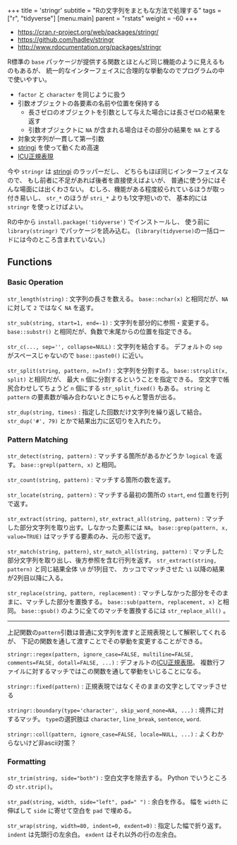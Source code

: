 +++
title = 'stringr'
subtitle = "Rの文字列をまともな方法で処理する"
tags = ["r", "tidyverse"]
[menu.main]
  parent = "rstats"
  weight = -60
+++

-   <https://cran.r-project.org/web/packages/stringr/>
-   <https://github.com/hadley/stringr>
-   <http://www.rdocumentation.org/packages/stringr>

R標準の `base` パッケージが提供する関数とほとんど同じ機能のように見えるものもあるが、
統一的なインターフェイスに合理的な挙動なのでプログラムの中で使いやすい。

-   `factor` と `character` を同じように扱う
-   引数オブジェクトの各要素の名前や位置を保持する
    -   長さゼロのオブジェクトを引数として与えた場合には長さゼロの結果を返す
    -   引数オブジェクトに `NA` が含まれる場合はその部分の結果を `NA` とする
-   対象文字列が一貫して第一引数
-   [stringi](http://www.gagolewski.com/software/stringi/) を使って動くため高速
-   [ICU正規表現](http://userguide.icu-project.org/strings/regexp)

今や `stringr` は [stringi](http://www.gagolewski.com/software/stringi/) のラッパーだし、
どちらもほぼ同じインターフェイスなので、
もし前者に不足があれば後者を直接使えばよいが、
普通に使う分にはそんな場面には出くわさない。
むしろ、機能がある程度絞られているほうが取っ付き易いし、
`str_*` のほうが `stri_*` よりも1文字短いので、
基本的には `stringr` を使っとけばよい。

Rの中から `install.package('tidyverse')` でインストールし、
使う前に `library(stringr)` でパッケージを読み込む。
(`library(tidyverse)`の一括ロードには今のところ含まれていない。)

## Functions

### Basic Operation

`str_length(string)`
:   文字列の長さを数える。
    `base::nchar(x)` と相同だが、`NA` に対して `2` ではなく `NA` を返す。

`str_sub(string, start=1, end=-1)`
:   文字列を部分的に参照・変更する。
    `base::substr()` と相同だが、負数で末尾からの位置を指定できる。

`str_c(..., sep='', collapse=NULL)`
:   文字列を結合する。
    デフォルトの `sep` がスペースじゃないので `base::paste0()` に近い。

`str_split(string, pattern, n=Inf)`
:   文字列を分割する。
    `base::strsplit(x, split)` と相同だが、
    最大 `n` 個に分割するということを指定できる。
    空文字で帳尻合わせしてちょうど `n` 個にする `str_split_fixed()` もある。
    `string` と `pattern` の要素数が噛み合わないときにちゃんと警告が出る。

`str_dup(string, times)`
:   指定した回数だけ文字列を繰り返して結合。
    `str_dup('#', 79)` とかで結果出力に区切りを入れたり。

### Pattern Matching

`str_detect(string, pattern)`
:   マッチする箇所があるかどうか `logical` を返す。
    `base::grepl(pattern, x)` と相同。

`str_count(string, pattern)`
:   マッチする箇所の数を返す。

`str_locate(string, pattern)`
:   マッチする最初の箇所の `start`, `end` 位置を行列で返す。

`str_extract(string, pattern)`, `str_extract_all(string, pattern)`
:   マッチした部分文字列を取り出す。しなかった要素には `NA`。
    `base::grep(pattern, x, value=TRUE)` はマッチする要素のみ、元の形で返す。

`str_match(string, pattern)`, `str_match_all(string, pattern)`
:   マッチした部分文字列を取り出し、後方参照を含む行列を返す。
    `str_extract(string, pattern)` と同じ結果全体 `\0` が1列目で、
    カッコでマッチさせた `\1` 以降の結果が2列目以降に入る。

`str_replace(string, pattern, replacement)`
:   マッチしなかった部分をそのままに、マッチした部分を置換する。
    `base::sub(pattern, replacement, x)` と相同。
    `base::gsub()` のように全てのマッチを置換するには `str_replace_all()` 。

------------------------------------------------------------------------

上記関数の`pattern`引数は普通に文字列を渡すと正規表現として解釈してくれるが、
下記の関数を通して渡すことでその挙動を変更することができる。

`stringr::regex(pattern, ignore_case=FALSE, multiline=FALSE, comments=FALSE, dotall=FALSE, ...)`
:   デフォルトの[ICU正規表現](http://userguide.icu-project.org/strings/regexp)。
    複数行ファイルに対するマッチではこの関数を通して挙動をいじることになる。

`stringr::fixed(pattern)`
:   正規表現ではなくそのままの文字としてマッチさせる

`stringr::boundary(type='character', skip_word_none=NA, ...)`
:   境界に対するマッチ。
    `type`の選択肢は `character`, `line_break`, `sentence`, `word`.

`stringr::coll(pattern, ignore_case=FALSE, locale=NULL, ...)`
:   よくわからないけど非ascii対策？


### Formatting

`str_trim(string, side="both")`
:   空白文字を除去する。
    Python でいうところの `str.strip()`。

`str_pad(string, width, side="left", pad=" ")`
:   余白を作る。
    幅を `width` に伸ばして `side` に寄せて空白を `pad` で埋める。

`str_wrap(string, width=80, indent=0, exdent=0)`
:   指定した幅で折り返す。
    `indent` は先頭行の左余白。
    `exdent` はそれ以外の行の左余白。
